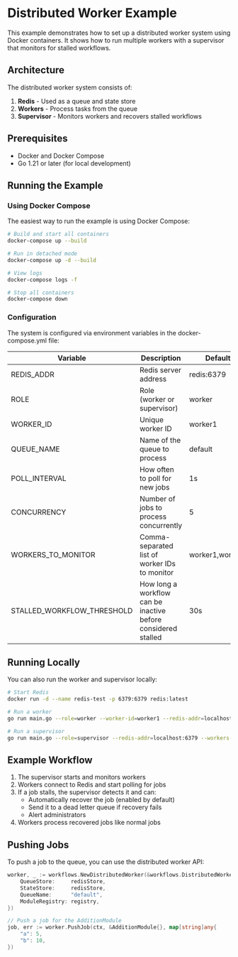 # Distributed Worker Example

This example demonstrates how to set up a distributed worker system using Docker containers. It shows how to run multiple workers with a supervisor that monitors for stalled workflows.

## Architecture

The distributed worker system consists of:

1. **Redis** - Used as a queue and state store
2. **Workers** - Process tasks from the queue
3. **Supervisor** - Monitors workers and recovers stalled workflows

## Prerequisites

- Docker and Docker Compose
- Go 1.21 or later (for local development)

## Running the Example

### Using Docker Compose

The easiest way to run the example is using Docker Compose:

```bash
# Build and start all containers
docker-compose up --build

# Run in detached mode
docker-compose up -d --build

# View logs
docker-compose logs -f

# Stop all containers
docker-compose down
```

### Configuration

The system is configured via environment variables in the docker-compose.yml file:

| Variable | Description | Default |
|----------|-------------|---------|
| REDIS_ADDR | Redis server address | redis:6379 |
| ROLE | Role (worker or supervisor) | worker |
| WORKER_ID | Unique worker ID | worker1 |
| QUEUE_NAME | Name of the queue to process | default |
| POLL_INTERVAL | How often to poll for new jobs | 1s |
| CONCURRENCY | Number of jobs to process concurrently | 5 |
| WORKERS_TO_MONITOR | Comma-separated list of worker IDs to monitor | worker1,worker2 |
| STALLED_WORKFLOW_THRESHOLD | How long a workflow can be inactive before considered stalled | 30s |

## Running Locally

You can also run the worker and supervisor locally:

```bash
# Start Redis
docker run -d --name redis-test -p 6379:6379 redis:latest

# Run a worker
go run main.go --role=worker --worker-id=worker1 --redis-addr=localhost:6379

# Run a supervisor
go run main.go --role=supervisor --redis-addr=localhost:6379 --workers-to-monitor=worker1
```

## Example Workflow

1. The supervisor starts and monitors workers
2. Workers connect to Redis and start polling for jobs
3. If a job stalls, the supervisor detects it and can:
   - Automatically recover the job (enabled by default)
   - Send it to a dead letter queue if recovery fails
   - Alert administrators
4. Workers process recovered jobs like normal jobs

## Pushing Jobs

To push a job to the queue, you can use the distributed worker API:

```go
worker, _ := workflows.NewDistributedWorker(&workflows.DistributedWorkerConfig{
    QueueStore:     redisStore,
    StateStore:     redisStore,
    QueueName:      "default",
    ModuleRegistry: registry,
})

// Push a job for the AdditionModule
job, err := worker.PushJob(ctx, &AdditionModule{}, map[string]any{
    "a": 5,
    "b": 10,
})
``` 